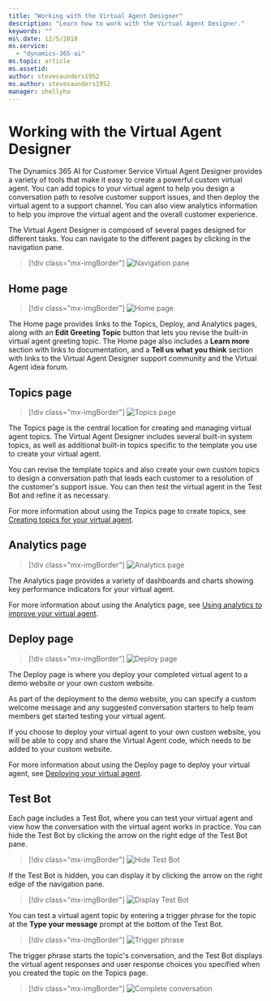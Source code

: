 ```yaml
---
title: "Working with the Virtual Agent Designer"
description: "Learn how to work with the Virtual Agent Designer."
keywords: ""
ms\.date: 12/5/2018
ms.service:
  - "dynamics-365-ai"
ms.topic: article
ms.assetid: 
author: stevesaunders1952
ms.author: stevesaunders1952
manager: shellyha
---
```


# Working with the Virtual Agent Designer

The Dynamics 365 AI for Customer Service Virtual Agent Designer provides a variety of tools that make it easy to create a powerful custom virtual agent. You can add topics to your virtual agent to help you design a conversation path to resolve customer support issues, and then deploy the virtual agent to a support channel. You can also view analytics information to help you improve the virtual agent and the overall customer experience.

The Virtual Agent Designer is composed of several pages designed for different tasks. You can navigate to the different pages by clicking in the navigation pane.

   > [!div class="mx-imgBorder"]
   > ![Navigation pane](media/bot-designer-1.PNG)

## Home page

   > [!div class="mx-imgBorder"]
   > ![Home page](media/create-bot-3.PNG)

The Home page provides links to the Topics, Deploy, and Analytics pages, along with an **Edit Greeting Topic** button that lets you revise the built-in virtual agent greeting topic. The Home page also includes a **Learn more** section with links to documentation, and a **Tell us what you think** section with links to the Virtual Agent Designer support community and the Virtual Agent idea forum.

## Topics page

   > [!div class="mx-imgBorder"]
   > ![Topics page](media/bot-designer-4.PNG)

The Topics page is the central location for creating and managing virtual agent topics. The Virtual Agent Designer includes several built-in system topics, as well as additional built-in topics specific to the template you use to create your virtual agent.

You can revise the template topics and also create your own custom topics to design a conversation path that leads each customer to a resolution of the customer's support issue. You can then test the virtual agent in the Test Bot and refine it as necessary.

For more information about using the Topics page to create topics, see [Creating topics for your virtual agent](getting-started-create-topics.md).

## Analytics page

   > [!div class="mx-imgBorder"]
   > ![Analytics page](media/dash-summary-1.PNG)

The Analytics page provides a variety of dashboards and charts showing key performance indicators for your virtual agent.

For more information about using the Analytics page, see [Using analytics to improve your virtual agent](getting-started-analytics.md).

## Deploy page

   > [!div class="mx-imgBorder"]
   > ![Deploy page](media/bot-designer-5.PNG)

The Deploy page is where you deploy your completed virtual agent to a demo website or your own custom website.

As part of the deployment to the demo website, you can specify a custom welcome message and any suggested conversation starters to help team members get started testing your virtual agent.

If you choose to deploy your virtual agent to your own custom website, you will be able to copy and share the Virtual Agent code, which needs to be added to your custom website.

For more information about using the Deploy page to deploy your virtual agent, see [Deploying your virtual agent](getting-started-deploy.md).

## Test Bot

Each page includes a Test Bot, where you can test your virtual agent and view how the conversation with the virtual agent works in practice. You can hide the Test Bot by clicking the arrow on the right edge of the Test Bot pane.

   > [!div class="mx-imgBorder"]
   > ![Hide Test Bot](media/bot-designer-5-2.PNG)

If the Test Bot is hidden, you can display it by clicking the arrow on the right edge of the navigation pane.

   > [!div class="mx-imgBorder"]
   > ![Display Test Bot](media/bot-designer-5-3.PNG)

You can test a virtual agent topic by entering a trigger phrase for the topic at the **Type your message** prompt at the bottom of the Test Bot.

   > [!div class="mx-imgBorder"]
   > ![Trigger phrase](media/bot-designer-6.PNG)

The trigger phrase starts the topic's conversation, and the Test Bot displays the virtual agent responses and user response choices you specified when you created the topic on the Topics page.

   > [!div class="mx-imgBorder"]
   > ![Complete conversation](media/create-topic-22.png)